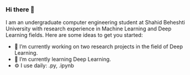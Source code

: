 ### Hi there 👋

I am an undergraduate computer engineering student at Shahid Beheshti University with research experience in Machine Learning and Deep Learning fields.
Here are some ideas to get you started:

- 🔭 I’m currently working on two research projects in the field of Deep Learning.
- 🌱 I’m currently learning Deep Learning.
- ⚙️ I use daily: .py, .ipynb
